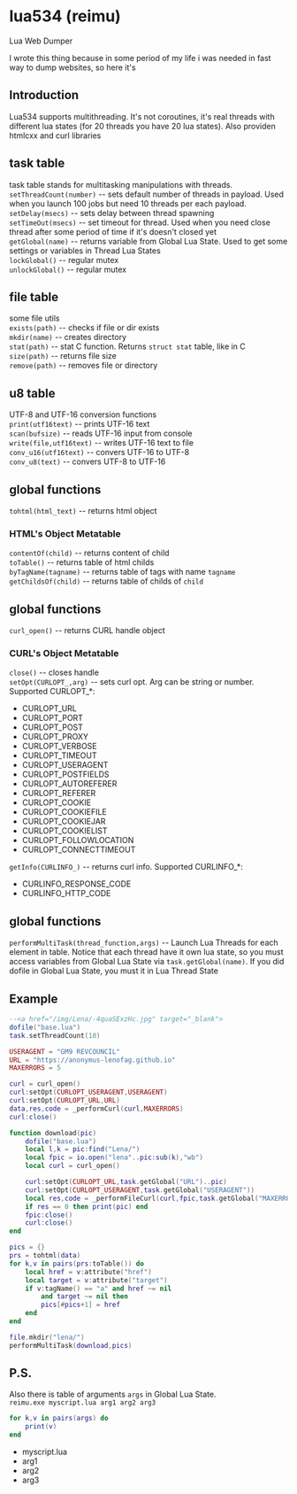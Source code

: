 # lua534 (reimu)
Lua Web Dumper<br>

I wrote this thing because in some period of my life i was needed in fast way to dump websites, so here it's

## Introduction
Lua534 supports multithreading. It's not coroutines, it's real threads with different lua states (for 20 threads you
have 20 lua states). Also providen htmlcxx and curl libraries

## task table
task table stands for multitasking manipulations with threads.<br>
```setThreadCount(number)``` -- sets default number of threads in payload. Used when you launch 100 jobs but need 10 threads per each payload.<br>
```setDelay(msecs)``` -- sets delay between thread spawning<br>
```setTimeOut(msecs)``` -- set timeout for thread. Used when you need close thread after some period of time if it's doesn't closed yet<br>
```getGlobal(name)``` -- returns variable from Global Lua State. Used to get some settings or variables in Thread Lua States<br>
```lockGlobal()``` -- regular mutex<br>
```unlockGlobal()``` -- regular mutex<br>

## file table
some file utils<br>
```exists(path)``` -- checks if file or dir exists<br>
```mkdir(name)``` -- creates directory<br>
```stat(path)``` -- stat C function. Returns ```struct stat``` table, like in C<br>
```size(path)``` -- returns file size<br>
```remove(path)``` -- removes file or directory<br>

## u8 table
UTF-8 and UTF-16 conversion functions<br>
```print(utf16text)``` -- prints UTF-16 text<br>
```scan(bufsize)``` -- reads UTF-16 input from console<br>
```write(file,utf16text)``` -- writes UTF-16 text to file<br>
```conv_u16(utf16text)``` -- convers UTF-16 to UTF-8<br>
```conv_u8(text)``` -- convers UTF-8 to UTF-16<br>

## global functions
```tohtml(html_text)``` -- returns html object<br>
### HTML's Object Metatable
```contentOf(child)``` -- returns content of child<br>
```toTable()``` -- returns table of html childs<br>
```byTagName(tagname)``` -- returns table of tags with name ```tagname```<br>
```getChildsOf(child)``` -- returns table of childs of ```child```<br>
## global functions
```curl_open()``` -- returns CURL handle object<br>
### CURL's Object Metatable
```close()``` -- closes handle<br>
```setOpt(CURLOPT_,arg)``` -- sets curl opt. Arg can be string or number. Supported CURLOPT_*:<br>
* CURLOPT_URL
* CURLOPT_PORT
* CURLOPT_POST
* CURLOPT_PROXY
* CURLOPT_VERBOSE
* CURLOPT_TIMEOUT
* CURLOPT_USERAGENT
* CURLOPT_POSTFIELDS
* CURLOPT_AUTOREFERER
* CURLOPT_REFERER
* CURLOPT_COOKIE
* CURLOPT_COOKIEFILE
* CURLOPT_COOKIEJAR
* CURLOPT_COOKIELIST
* CURLOPT_FOLLOWLOCATION
* CURLOPT_CONNECTTIMEOUT




```getInfo(CURLINFO_)``` -- returns curl info. Supported CURLINFO_*:<br>
* CURLINFO_RESPONSE_CODE
* CURLINFO_HTTP_CODE
## global functions
```performMultiTask(thread_function,args)``` -- Launch Lua Threads for each element in table. Notice that each thread have it own lua state,
so you must access variables from Global Lua State via ```task.getGlobal(name)```. If you did dofile in Global Lua State, you must it in Lua Thread State<br>

## Example
```lua
--<a href="/img/Lena/-4quaSExzHc.jpg" target="_blank">
dofile("base.lua")
task.setThreadCount(10)

USERAGENT = "GM9 REVCOUNCIL"
URL = "https://anonymus-lenofag.github.io"
MAXERRORS = 5

curl = curl_open()
curl:setOpt(CURLOPT_USERAGENT,USERAGENT)
curl:setOpt(CURLOPT_URL,URL)
data,res,code = _performCurl(curl,MAXERRORS)
curl:close()

function download(pic)
	dofile("base.lua")
	local l,k = pic:find("Lena/")
	local fpic = io.open("lena"..pic:sub(k),"wb")
	local curl = curl_open()

	curl:setOpt(CURLOPT_URL,task.getGlobal("URL")..pic)
	curl:setOpt(CURLOPT_USERAGENT,task.getGlobal("USERAGENT"))
	local res,code = _performFileCurl(curl,fpic,task.getGlobal("MAXERRORS"))
	if res == 0 then print(pic) end
	fpic:close()
	curl:close()
end

pics = {}
prs = tohtml(data)
for k,v in pairs(prs:toTable()) do
	local href = v:attribute("href")
	local target = v:attribute("target")
	if v:tagName() == "a" and href ~= nil 
		and target ~= nil then
		pics[#pics+1] = href
	end
end

file.mkdir("lena/")
performMultiTask(download,pics)
```

## P.S.
Also there is table of arguments ```args``` in Global Lua State.<br>
```reimu.exe myscript.lua arg1 arg2 arg3```<br>
```lua
for k,v in pairs(args) do
	print(v)
end
```


* myscript.lua
* arg1
* arg2
* arg3
